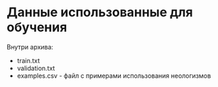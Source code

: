 # Данные использованные для обучения 
Внутри архива:
- train.txt
- validation.txt
- examples.csv - файл с примерами использования неологизмов
